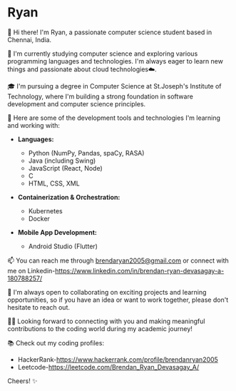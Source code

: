 # Ryan

👋 Hi there! I'm Ryan, a passionate computer science student based in Chennai, India.

🌱 I'm currently studying computer science and exploring various programming languages and technologies. I'm always eager to learn new things and passionate about cloud technologies☁️.

🎓 I'm pursuing a degree in Computer Science at St.Joseph's Institute of Technology, where I'm building a strong foundation in software development and computer science principles.

🚀 Here are some of the development tools and technologies I'm learning and working with:

- **Languages:**
  - Python (NumPy, Pandas, spaCy, RASA)
  - Java (including Swing)
  - JavaScript (React, Node)
  - C
  - HTML, CSS, XML

- **Containerization & Orchestration:**
  - Kubernetes
  - Docker

- **Mobile App Development:**
  - Android Studio (Flutter)

📫 You can reach me through brendaryan2005@gmail.com or connect with me on Linkedin-https://www.linkedin.com/in/brendan-ryan-devasagay-a-180788257/

👯 I'm always open to collaborating on exciting projects and learning opportunities, so if you have an idea or want to work together, please don't hesitate to reach out.

👩‍💻 Looking forward to connecting with you and making meaningful contributions to the coding world during my academic journey!

📚 Check out my coding profiles:

- HackerRank-https://www.hackerrank.com/profile/brendanryan2005
- Leetcode-https://leetcode.com/Brendan_Ryan_Devasagay_A/

Cheers! ✨
